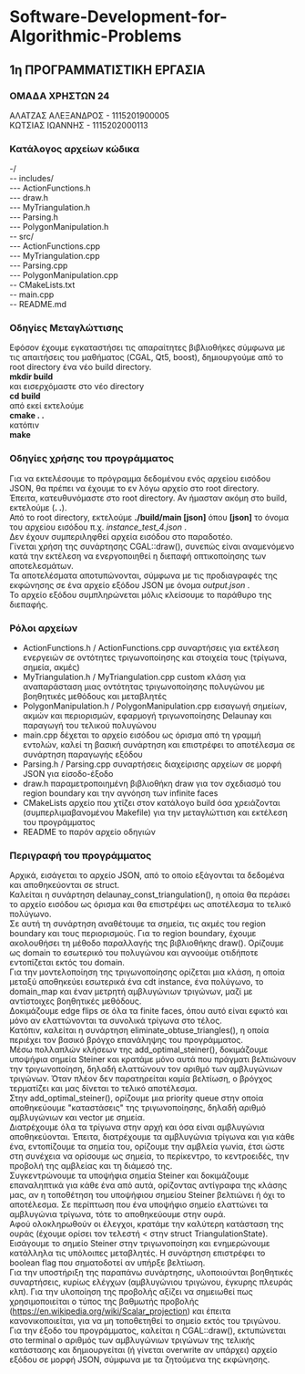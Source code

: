 # Software-Development-for-Algorithmic-Problems

## 1η ΠΡΟΓΡΑΜΜΑΤΙΣΤΙΚΗ ΕΡΓΑΣΙΑ

### ΟΜΑΔΑ ΧΡΗΣΤΩΝ 24

ΑΛΑΤΖΑΣ ΑΛΕΞΑΝΔΡΟΣ  - 1115201900005<br/>
ΚΩΤΣΙΑΣ ΙΩΑΝΝΗΣ     - 1115202000113

### Κατάλογος αρχείων κώδικα
-/<br/>
\-- includes/<br/>
\--- ActionFunctions.h<br/>
\--- draw.h<br/>
\--- MyTriangulation.h<br/>
\--- Parsing.h<br/>
\--- PolygonManipulation.h<br/>
\-- src/<br/>
\--- ActionFunctions.cpp<br/>
\--- MyTriangulation.cpp<br/>
\--- Parsing.cpp<br/>
\--- PolygonManipulation.cpp<br/>
\-- CMakeLists.txt<br/>
\-- main.cpp<br/>
\-- README.md<br/>

### Οδηγίες Μεταγλώττισης
Εφόσον έχουμε εγκαταστήσει τις απαραίτητες βιβλιοθήκες σύμφωνα με τις απαιτήσεις του μαθήματος (CGAL, Qt5, boost), δημιουργούμε από το root directory ένα νέο build directory.<br/>
 **mkdir build**<br/>
και εισερχόμαστε στο νέο directory<br/>
**cd build**<br/>
από εκεί εκτελούμε<br/>
**cmake . .**<br/>
κατόπιν<br/>
**make**<br/>

### Οδηγίες χρήσης του προγράμματος
Για να εκτελέσουμε το πρόγραμμα δεδομένου ενός αρχείου εισόδου JSON, θα πρέπει
να έχουμε το εν λόγω αρχείο στο root directory.<br/>
Έπειτα, κατευθυνόμαστε στο root directory. Αν ήμασταν ακόμη στο build, εκτελούμε (**. .**).<br/>
Από το root directory, εκτελούμε **./build/main [json]** όπου **[json]** το όνομα του αρχείου εισόδου π.χ. *instance_test_4.json* .<br/>
Δεν έχουν συμπεριληφθεί αρχεία εισόδου στο παραδοτέο.<br/>
Γίνεται χρήση της συνάρτησης CGAL::draw(), συνεπώς είναι αναμενόμενο κατά την εκτέλεση να ενεργοποιηθεί η διεπαφή οπτικοποίησης των αποτελεσμάτων.<br/>
Τα αποτελέσματα αποτυπώνονται, σύμφωνα με τις προδιαγραφές της εκφώνησης σε ένα αρχείο εξόδου JSON με όνομα *output.json* .<br/>
Το αρχείο εξόδου συμπληρώνεται μόλις κλείσουμε το παράθυρο της διεπαφής.<br/>

### Ρόλοι αρχείων
- ActionFunctions.h / ActionFunctions.cpp συναρτήσεις για εκτέλεση ενεργειών σε οντότητες τριγωνοποίησης και στοιχεία τους (τρίγωνα, σημεία, ακμές)
- MyTriangulation.h / MyTriangulation.cpp custom κλάση για αναπαράσταση μιας οντότητας τριγωνοποίησης πολυγώνου με βοηθητικές μεθόδους και μεταβλητές
- PolygonManipulation.h / PolygonManipulation.cpp εισαγωγή σημείων, ακμών και περιορισμών, εφαρμογή τριγωνοποίησης Delaunay και παραγωγή του τελικού πολυγώνου
- main.cpp δέχεται το αρχείο εισόδου ως όρισμα από τη γραμμή εντολών, καλεί τη βασική συνάρτηση και επιστρέφει το αποτέλεσμα σε συνάρτηση παραγωγής εξόδου
- Parsing.h / Parsing.cpp συναρτήσεις διαχείρισης αρχείων σε μορφή JSON για είσοδο-έξοδο
- draw.h παραμετροποιημένη βιβλιοθήκη draw για τον σχεδιασμό του region boundary και την αγνόηση των infinite faces
- CMakeLists αρχείο που χτίζει στον κατάλογο build όσα χρειάζονται (συμπερλιμαβανομένου Makefile) για την μεταγλώττιση και εκτέλεση του προγράμματος
- README το παρόν αρχείο οδηγιών

### Περιγραφή του προγράμματος
Αρχικά, εισάγεται το αρχείο JSON, από το οποίο εξάγονται τα δεδομένα και αποθηκεύονται σε struct. </br>
Καλείται η συνάρτηση delaunay_const_triangulation(), η οποία θα περάσει το αρχείο εισόδου ως όρισμα και θα επιστρέψει ως αποτέλεσμα το τελικό πολύγωνο.</br>
Σε αυτή τη συνάρτηση αναθέτουμε τα σημεία, τις ακμές του region boundary και τους περιορισμούς.
Για το region boundary, έχουμε ακολουθήσει τη μέθοδο παραλλαγής της βιβλιοθήκης draw(). Ορίζουμε ως domain το εσωτερικό του πολυγώνου και αγνοούμε οτιδήποτε εντοπίζεται εκτός του domain.</br>
Για την μοντελοποίηση της τριγωνοποίησης ορίζεται μια κλάση, η οποία μεταξύ αποθηκεύει εσωτερικά ένα cdt instance, ένα πολύγωνο, το domain_map και έναν μετρητή αμβλυγώνιων τριγώνων, μαζί με αντίστοιχες βοηθητικές μεθόδους. </br>
Δοκιμάζουμε edge flips σε όλα τα finite faces, όπου αυτό είναι εφικτό και μόνο αν ελαττώνονται τα συνολικά τρίγωνα στο τέλος.</br>
Κατόπιν, καλείται η συνάρτηση eliminate_obtuse_triangles(), η οποία περιέχει τον βασικό βρόγχο επανάληψης του προγράμματος.</br>
Μέσω πολλαπλών κλήσεων της add_optimal_steiner(), δοκιμάζουμε υποψήφια σημεία Steiner και κρατάμε μόνο αυτά που πράγματι βελτιώνουν την τριγωνοποίηση, δηλαδή ελαττώνουν τον αριθμό των αμβλυγώνιων τριγώνων. Όταν πλέον δεν παρατηρείται καμία βελτίωση, ο βρόγχος τερματίζει και μας δίνεται το τελικό αποτέλεσμα.</br>
Στην add_optimal_steiner(), ορίζουμε μια priority queue στην οποία αποθηκεύουμε "καταστάσεις" της τριγωνοποίησης, δηλαδή αριθμό αμβλυγώνιων και vector με σημεία.</br>
Διατρέχουμε όλα τα τρίγωνα στην αρχή και όσα είναι αμβλυγώνια αποθηκεύονται. Έπειτα, διατρέχουμε τα αμβλυγώνια τρίγωνα και για κάθε ένα, εντοπίζουμε τα σημεία του, ορίζουμε την αμβλεία γωνία, έτσι ώστε στη συνέχεια να ορίσουμε ως σημεία, το περίκεντρο, το κεντροειδές, την προβολή της αμβλείας και τη διάμεσό της.</br>
Συγκεντρώνουμε τα υποψήφια σημεία Steiner και δοκιμάζουμε επαναληπτικά για κάθε ένα από αυτά, ορίζοντας αντίγραφα της κλάσης μας, αν η τοποθέτηση του υποψήφιου σημείου Steiner βελτιώνει ή όχι το αποτέλεσμα. Σε περίπτωση που ένα υποψήφιο σημείο ελαττώνει τα αμβλυγώνια τρίγωνα, τότε το αποθηκεύουμε στην ουρά.</br>
Αφού ολοκληρωθούν οι έλεγχοι, κρατάμε την καλύτερη κατάσταση της ουράς (έχουμε ορίσει τον τελεστή < στην struct TriangulationState).</br>
Εισάγουμε το σημείο Steiner στην τριγωνοποίηση και ενημερώνουμε κατάλληλα τις υπόλοιπες μεταβλητές. Η συνάρτηση επιστρέφει το boolean flag που σηματοδοτεί αν υπήρξε βελτίωση.</br>
Για την υποστήριξη της παραπάνω συνάρτησης, υλοποιούνται βοηθητικές συναρτήσεις, κυρίως ελέγχων (αμβλυγώνιου τριγώνου, έγκυρης πλευράς κλπ). Για την υλοποίηση της προβολής αξίζει να σημειωθεί πως χρησιμοποιείται ο τύπος της βαθμωτής προβολής (https://en.wikipedia.org/wiki/Scalar_projection) και έπειτα κανονικοποιείται, για να μη τοποθετηθεί το σημείο εκτός του τριγώνου.</br>
Για την έξοδο του προγράμματος, καλείται η CGAL::draw(), εκτυπώνεται στο terminal ο αριθμός των αμβλυγώνιων τριγώνων της τελικής κατάστασης και δημιουργείται (ή γίνεται overwrite αν υπάρχει) αρχείο εξόδου σε μορφή JSON, σύμφωνα με τα ζητούμενα της εκφώνησης.